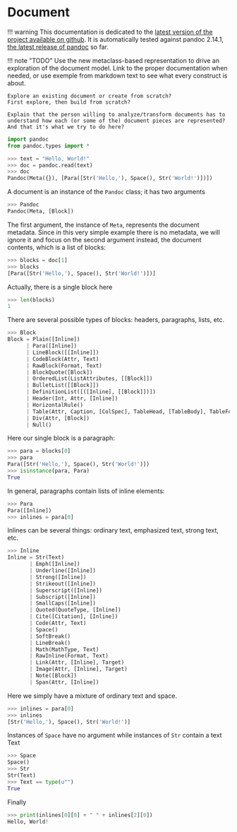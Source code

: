 Document
================================================================================

!!! warning
    This documentation is dedicated to the [latest version of the project
    available on github](https://github.com/boisgera/pandoc). 
    It is automatically tested against pandoc 2.14.1,
    [the latest release of pandoc](https://pandoc.org/releases.html) so far.

!!! note "TODO"
    Use the new metaclass-based representation to drive an exploration of the
    document model. Link to the proper documentation when needed, or use
    exemple from markdown text to see what every construct is about.

    Explore an existing document or create from scratch?
    First explore, then build from scratch?

    Explain that the person willing to analyze/transform documents has to 
    understand how each (or some of the) document pieces are represented?
    And that it's what we try to do here?


```python
import pandoc
from pandoc.types import *
```

```python
>>> text = "Hello, World!"
>>> doc = pandoc.read(text)
>>> doc
Pandoc(Meta({}), [Para([Str('Hello,'), Space(), Str('World!')])])
```

A document is an instance of the `Pandoc` class; it has two arguments

```python
>>> Pandoc
Pandoc(Meta, [Block])
```

The first argument, the instance of `Meta`, represents the document metadata.
Since in this very simple example there is no metadata, we will ignore it and
focus on the second argument instead, the document contents, which 
is a list of blocks:

```python
>>> blocks = doc[1]
>>> blocks
[Para([Str('Hello,'), Space(), Str('World!')])]
```

Actually, there is a single block here

```python
>>> len(blocks)
1
```

There are several possible types of blocks: headers, paragraphs, lists, etc.

```python
>>> Block
Block = Plain([Inline])
      | Para([Inline])
      | LineBlock([[Inline]])
      | CodeBlock(Attr, Text)
      | RawBlock(Format, Text)
      | BlockQuote([Block])
      | OrderedList(ListAttributes, [[Block]])
      | BulletList([[Block]])
      | DefinitionList([([Inline], [[Block]])])
      | Header(Int, Attr, [Inline])
      | HorizontalRule()
      | Table(Attr, Caption, [ColSpec], TableHead, [TableBody], TableFoot)
      | Div(Attr, [Block])
      | Null()
```

Here our single block is a paragraph:

```python
>>> para = blocks[0]
>>> para
Para([Str('Hello,'), Space(), Str('World!')])
>>> isinstance(para, Para)
True
```

In general, paragraphs contain lists of inline elements:

```python
>>> Para
Para([Inline])
>>> inlines = para[0]
```

Inlines can be several things: ordinary text, emphasized text,
strong text, etc.

```python
>>> Inline
Inline = Str(Text)
       | Emph([Inline])
       | Underline([Inline])
       | Strong([Inline])
       | Strikeout([Inline])
       | Superscript([Inline])
       | Subscript([Inline])
       | SmallCaps([Inline])
       | Quoted(QuoteType, [Inline])
       | Cite([Citation], [Inline])
       | Code(Attr, Text)
       | Space()
       | SoftBreak()
       | LineBreak()
       | Math(MathType, Text)
       | RawInline(Format, Text)
       | Link(Attr, [Inline], Target)
       | Image(Attr, [Inline], Target)
       | Note([Block])
       | Span(Attr, [Inline])
```

Here we simply have a mixture of ordinary text and space.

```python
>>> inlines = para[0]
>>> inlines
[Str('Hello,'), Space(), Str('World!')]
```

Instances of `Space` have no argument while instances of `Str` 
contain a text Text

```python
>>> Space
Space()
>>> Str
Str(Text)
>>> Text == type(u"")
True
```

Finally

```python
>>> print(inlines[0][0] + " " + inlines[2][0])
Hello, World!
```

